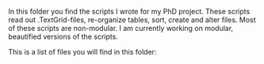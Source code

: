 In this folder you find the scripts I wrote for my PhD project. These scripts read out .TextGrid-files, re-organize tables, sort, create and alter files. Most of these scripts are non-modular. I am currently working on modular, beautified versions of the scripts.

This is a list of files you will find in this folder:
